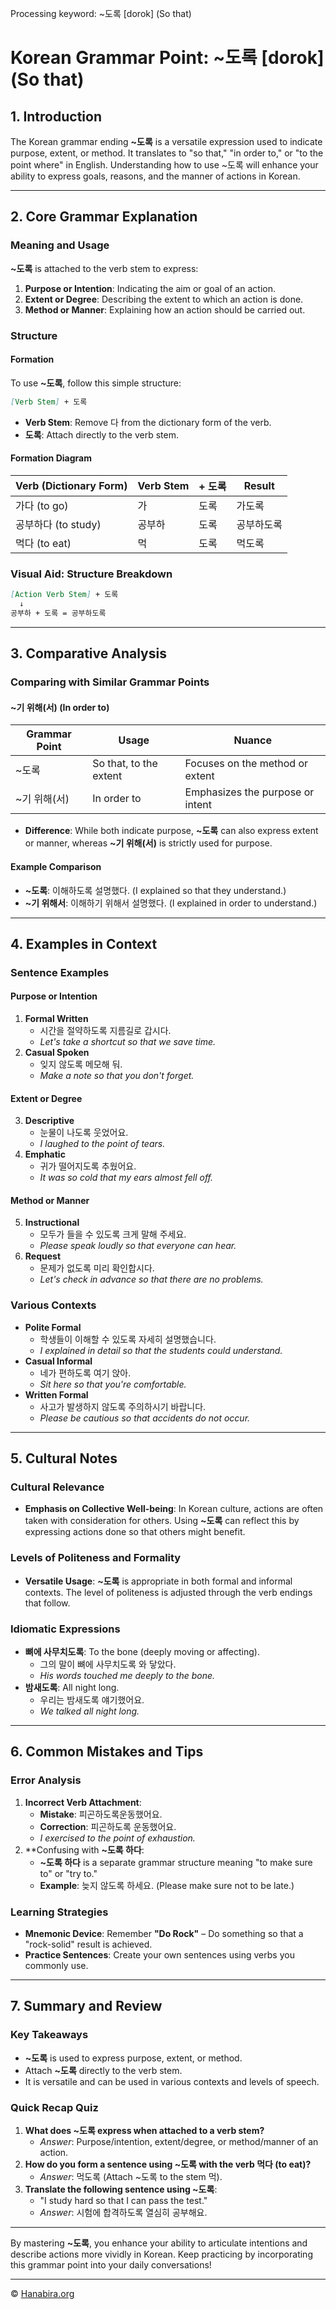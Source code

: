 Processing keyword: ~도록 [dorok] (So that)
# Korean Grammar Point: ~도록 [dorok] (So that)

## 1. Introduction
The Korean grammar ending **~도록** is a versatile expression used to indicate purpose, extent, or method. It translates to "so that," "in order to," or "to the point where" in English. Understanding how to use ~도록 will enhance your ability to express goals, reasons, and the manner of actions in Korean.

---
## 2. Core Grammar Explanation
### Meaning and Usage
**~도록** is attached to the verb stem to express:
1. **Purpose or Intention**: Indicating the aim or goal of an action.
2. **Extent or Degree**: Describing the extent to which an action is done.
3. **Method or Manner**: Explaining how an action should be carried out.
### Structure
#### Formation
To use **~도록**, follow this simple structure:
```markdown
[Verb Stem] + 도록
```
- **Verb Stem**: Remove 다 from the dictionary form of the verb.
- **도록**: Attach directly to the verb stem.
#### Formation Diagram
| Verb (Dictionary Form) | Verb Stem | + 도록 | Result      |
|------------------------|-----------|--------|-------------|
| 가다 (to go)           | 가        | 도록   | 가도록      |
| 공부하다 (to study)    | 공부하    | 도록   | 공부하도록  |
| 먹다 (to eat)          | 먹        | 도록   | 먹도록      |
### Visual Aid: Structure Breakdown
```markdown
[Action Verb Stem] + 도록
  ↓
공부하 + 도록 = 공부하도록
```
---
## 3. Comparative Analysis
### Comparing with Similar Grammar Points
#### ~기 위해(서) (In order to)
| Grammar Point | Usage                    | Nuance                            |
|---------------|--------------------------|-----------------------------------|
| ~도록         | So that, to the extent   | Focuses on the method or extent   |
| ~기 위해(서)  | In order to              | Emphasizes the purpose or intent  |
- **Difference**: While both indicate purpose, **~도록** can also express extent or manner, whereas **~기 위해(서)** is strictly used for purpose.
#### Example Comparison
- **~도록**: 이해하도록 설명했다. (I explained so that they understand.)
- **~기 위해서**: 이해하기 위해서 설명했다. (I explained in order to understand.)
---
## 4. Examples in Context
### Sentence Examples
#### Purpose or Intention
1. **Formal Written**
   - 시간을 절약하도록 지름길로 갑시다.
   - *Let's take a shortcut so that we save time.*
2. **Casual Spoken**
   - 잊지 않도록 메모해 둬.
   - *Make a note so that you don't forget.*
#### Extent or Degree
3. **Descriptive**
   - 눈물이 나도록 웃었어요.
   - *I laughed to the point of tears.*
4. **Emphatic**
   - 귀가 떨어지도록 추웠어요.
   - *It was so cold that my ears almost fell off.*
#### Method or Manner
5. **Instructional**
   - 모두가 들을 수 있도록 크게 말해 주세요.
   - *Please speak loudly so that everyone can hear.*
6. **Request**
   - 문제가 없도록 미리 확인합시다.
   - *Let's check in advance so that there are no problems.*
### Various Contexts
- **Polite Formal**
  - 학생들이 이해할 수 있도록 자세히 설명했습니다.
  - *I explained in detail so that the students could understand.*
- **Casual Informal**
  - 네가 편하도록 여기 앉아.
  - *Sit here so that you're comfortable.*
- **Written Formal**
  - 사고가 발생하지 않도록 주의하시기 바랍니다.
  - *Please be cautious so that accidents do not occur.*
---
## 5. Cultural Notes
### Cultural Relevance
- **Emphasis on Collective Well-being**: In Korean culture, actions are often taken with consideration for others. Using **~도록** can reflect this by expressing actions done so that others might benefit.
### Levels of Politeness and Formality
- **Versatile Usage**: **~도록** is appropriate in both formal and informal contexts. The level of politeness is adjusted through the verb endings that follow.
### Idiomatic Expressions
- **뼈에 사무치도록**: To the bone (deeply moving or affecting).
  - 그의 말이 뼈에 사무치도록 와 닿았다.
  - *His words touched me deeply to the bone.*
- **밤새도록**: All night long.
  - 우리는 밤새도록 얘기했어요.
  - *We talked all night long.*
---
## 6. Common Mistakes and Tips
### Error Analysis
1. **Incorrect Verb Attachment**:
   - **Mistake**: 피곤하도록운동했어요.
   - **Correction**: 피곤하도록 운동했어요.
   - *I exercised to the point of exhaustion.*
2. **Confusing with **~도록 하다**:
   - **~도록 하다** is a separate grammar structure meaning "to make sure to" or "try to."
   - **Example**: 늦지 않도록 하세요. (Please make sure not to be late.)
### Learning Strategies
- **Mnemonic Device**: Remember **"Do Rock"** – Do something so that a "rock-solid" result is achieved.
- **Practice Sentences**: Create your own sentences using verbs you commonly use.
---
## 7. Summary and Review
### Key Takeaways
- **~도록** is used to express purpose, extent, or method.
- Attach **~도록** directly to the verb stem.
- It is versatile and can be used in various contexts and levels of speech.
### Quick Recap Quiz
1. **What does ~도록 express when attached to a verb stem?**
   - *Answer*: Purpose/intention, extent/degree, or method/manner of an action.
2. **How do you form a sentence using ~도록 with the verb 먹다 (to eat)?**
   - *Answer*: 먹도록 (Attach ~도록 to the stem 먹).
3. **Translate the following sentence using ~도록**:
   - "I study hard so that I can pass the test."
   - *Answer*: 시험에 합격하도록 열심히 공부해요.
---
By mastering **~도록**, you enhance your ability to articulate intentions and describe actions more vividly in Korean. Keep practicing by incorporating this grammar point into your daily conversations!

---
© [Hanabira.org](https://hanabira.org)
